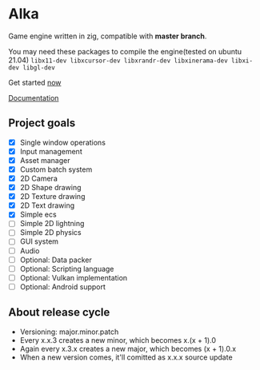 # Alka
Game engine written in zig, compatible with **master branch**.

You may need these packages to compile the engine(tested on ubuntu 21.04)
`libx11-dev libxcursor-dev libxrandr-dev libxinerama-dev libxi-dev libgl-dev`

Get started [now](https://github.com/Kiakra/Alka/blob/master/get-started.md)

[Documentation]()

## Project goals
- [x] Single window operations
- [x] Input management
- [x] Asset manager
- [x] Custom batch system 
- [x] 2D Camera
- [X] 2D Shape drawing
- [x] 2D Texture drawing
- [x] 2D Text drawing 
- [x] Simple ecs
- [ ] Simple 2D lightning
- [ ] Simple 2D physics
- [ ] GUI system
- [ ] Audio
- [ ] Optional: Data packer 
- [ ] Optional: Scripting language 
- [ ] Optional: Vulkan implementation
- [ ] Optional: Android support

## About release cycle
* Versioning: major.minor.patch
* Every x.x.3 creates a new minor, which becomes x.(x + 1).0
* Again every x.3.x creates a new major, which becomes (x + 1).0.x
* When a new version comes, it'll comitted as x.x.x source update

